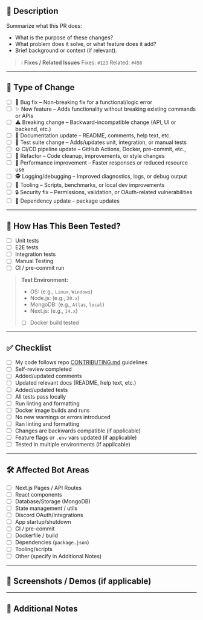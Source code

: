 ## 📌 Description

Summarize what this PR does:

- What is the purpose of these changes?
- What problem does it solve, or what feature does it add?
- Brief background or context (if relevant).

> ℹ️ **Fixes / Related Issues**
> Fixes: `#123`
> Related: `#456`

---

## 🧱 Type of Change

- [ ] 🐛 Bug fix – Non-breaking fix for a functional/logic error
- [ ] ✨ New feature – Adds functionality without breaking existing commands or APIs
- [ ] ⚠️ Breaking change – Backward-incompatible change (API, UI or backend, etc.)
- [ ] 📝 Documentation update – README, comments, help text, etc.
- [ ] 🧪 Test suite change – Adds/updates unit, integration, or manual tests
- [ ] ⚙️ CI/CD pipeline update – GitHub Actions, Docker, pre-commit, etc.,
- [ ] 🧹 Refactor – Code cleanup, improvements, or style changes
- [ ] 🐢 Performance improvement – Faster responses or reduced resource use
- [ ] 🕵️ Logging/debugging – Improved diagnostics, logs, or debug output
- [ ] 🔧 Tooling – Scripts, benchmarks, or local dev improvements
- [ ] 🔒 Security fix – Permissions, validation, or OAuth-related vulnerabilities
- [ ] 🧰 Dependency update – package updates

---

## 🧪 How Has This Been Tested?

- [ ] Unit tests
- [ ] E2E tests
- [ ] Integration tests
- [ ] Manual Testing
- [ ] CI / pre-commit run

> **Test Environment:**
> - OS: (e.g., `Linux`, `Windows`)
> - Node.js: (e.g., `20.x`)
> - MongoDB: (e.g., `Atlas`, `local`)
> - Next.js: (e.g., `14.x`)
> - [ ] Docker build tested

---

## ✅ Checklist

- [ ] My code follows repo [CONTRIBUTING.md](./CONTRIBUTING.md) guidelines
- [ ] Self-review completed
- [ ] Added/updated comments
- [ ] Updated relevant docs (README, help text, etc.)
- [ ] Added/updated tests
- [ ] All tests pass locally
- [ ] Run linting and formatting
- [ ] Docker image builds and runs
- [ ] No new warnings or errors introduced
- [ ] Ran linting and formatting
- [ ] Changes are backwards compatible (if applicable)
- [ ] Feature flags or `.env` vars updated (if applicable)
- [ ] Tested in multiple environments (if applicable)

---

## 🛠️ Affected Bot Areas

- [ ] Next.js Pages / API Routes
- [ ] React components
- [ ] Database/Storage (MongoDB)
- [ ] State management / utils
- [ ] Discord OAuth/Integrations
- [ ] App startup/shutdown
- [ ] CI / pre-commit
- [ ] Dockerfile / build
- [ ] Dependencies (`package.json`)
- [ ] Tooling/scripts
- [ ] Other (specify in Additional Notes)

---

## 📸 Screenshots / Demos (if applicable)

---

## 🧠 Additional Notes
